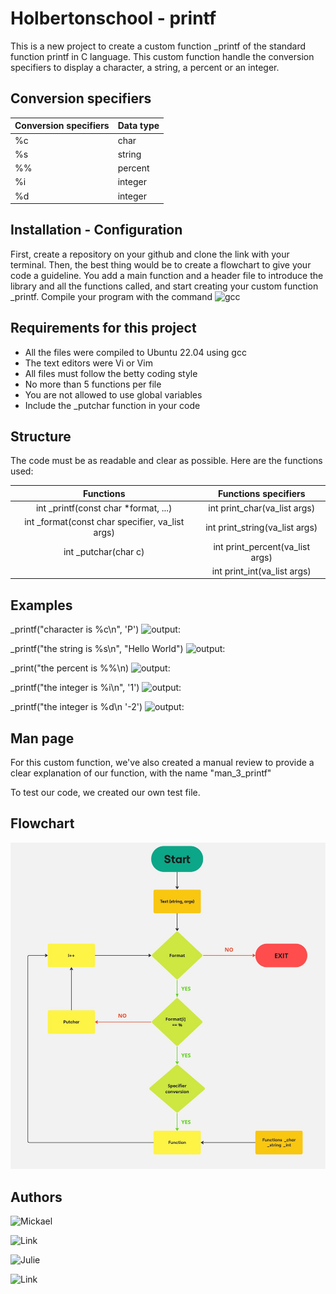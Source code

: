 
# Holbertonschool - printf

This is a new project to create a custom function _printf of the standard function printf in C language. This custom function handle the conversion specifiers to display a character, a string, a percent or an integer. 

## Conversion specifiers

| **Conversion specifiers** 	| **Data type** 	|
|---------------------------	|---------------	|
|             %c            	|      char     	|
|             %s            	|     string    	|
|             %%            	|    percent    	|
|             %i            	|    integer    	|
|             %d            	|    integer    	|


## Installation - Configuration

First, create a repository on your github and clone the link with your terminal.
Then, the best thing would be to create a flowchart to give your code a guideline.
You add a main function and a header file to introduce the library and all the functions called, and start creating your custom function _printf.
Compile your program with the command ![gcc](https://img.shields.io/badge/gcc-gray?style=plastic&logo=gcc)

## Requirements for this project

* All the files were compiled to Ubuntu 22.04 using gcc
* The text editors were Vi or Vim
* All files must follow the betty coding style
* No more than 5 functions per file
* You are not allowed to use global variables
* Include the _putchar function in your code

## Structure 
The code must be as readable and clear as possible. Here are the functions used:

|                  **Functions**                  	|     **Functions specifiers**    	|
|:-----------------------------------------------:	|:-------------------------------:	|
|       int _printf(const char *format, ...)      	|   int print_char(va_list args)  	|
| int _format(const char specifier, va_list args) 	|  int print_string(va_list args) 	|
|               int _putchar(char c)              	| int print_percent(va_list args) 	|
|                                                 	|   int print_int(va_list args)   	|

## Examples

_printf("character is %c\n", 'P')
![output:](https://img.shields.io/badge/output:-character%20is%20P-green?labelColor=GRAY&style=flat)

_printf("the string is %s\n", "Hello World")
![output:](https://img.shields.io/badge/output:-the%20string%20is%20Hello%20World-green?labelColor=GRAY&style=flat)

_print("the percent is %%\n)
![output:](https://img.shields.io/badge/output:-the%20percent%20is%20%25-green?labelColor=GRAY&style=flat)

_printf("the integer is %i\n", '1')
![output:](https://img.shields.io/badge/output:-the%20integer%20is%201-green?labelColor=GRAY&style=flat)

_printf("the integer is %d\n '-2')
![output:](https://img.shields.io/badge/output:-the%20integer%20is%20--2-green?labelColor=GRAY&style=flat)

## Man page

For this custom function, we've also created a manual review to provide a clear explanation of our function, with the name "man_3_printf"

To test our code, we created our own test file.

## Flowchart

![flowchart](Flowchart.jpg)

## Authors

![Mickael](https://img.shields.io/badge/Mickael-CHAUVIN-blue?labelColor=GRAY&style=social)

![Link](https://img.shields.io/badge/Link-https://github.com/AlphaDesnoc-grey?style=flat)

![Julie](https://img.shields.io/badge/Julie-TOLVE-blue?labelColor=GRAY&style=social)

![Link](https://img.shields.io/badge/Link-https://github.com/JulieRaph-grey?style=flat)
